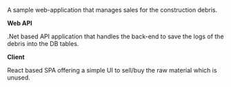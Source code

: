 A sample web-application that manages sales for the construction debris.

**Web API**

.Net based API application that handles the back-end to save the logs of the debris into the DB tables.

**Client**

React based SPA offering a simple UI to sell/buy the raw material which is unused.
